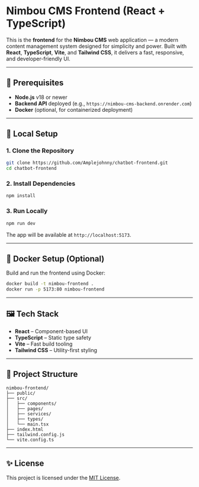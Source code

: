 # Nimbou CMS Frontend (React + TypeScript)

This is the **frontend** for the **Nimbou CMS** web application — a modern content management system designed for simplicity and power. Built with **React**, **TypeScript**, **Vite**, and **Tailwind CSS**, it delivers a fast, responsive, and developer-friendly UI.

---

## 🚀 Prerequisites

- **Node.js** v18 or newer
- **Backend API** deployed (e.g., `https://nimbou-cms-backend.onrender.com`)
- **Docker** (optional, for containerized deployment)

---

## 🔧 Local Setup

### 1. Clone the Repository
```bash
git clone https://github.com/Amplejohnny/chatbot-frontend.git
cd chatbot-frontend
```

### 2. Install Dependencies
```bash
npm install
```

### 3. Run Locally
```bash
npm run dev
```

The app will be available at `http://localhost:5173`.

---

## 🐳 Docker Setup (Optional)

Build and run the frontend using Docker:

```bash
docker build -t nimbou-frontend .
docker run -p 5173:80 nimbou-frontend
```

---

## 🖼️ Tech Stack

- **React** – Component-based UI
- **TypeScript** – Static type safety
- **Vite** – Fast build tooling
- **Tailwind CSS** – Utility-first styling

---

## 📂 Project Structure

```
nimbou-frontend/
├── public/
├── src/
│   ├── components/
│   ├── pages/
│   ├── services/
│   ├── types/
│   └── main.tsx
├── index.html
├── tailwind.config.js
└── vite.config.ts
```

---

## ✨ License

This project is licensed under the [MIT License](LICENSE).
